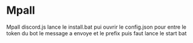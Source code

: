 # Mpall
Mpall discord.js
lance le install.bat pui ouvrir le config.json pour entre le token du bot le message a envoye et le prefix puis faut lance le start bat
